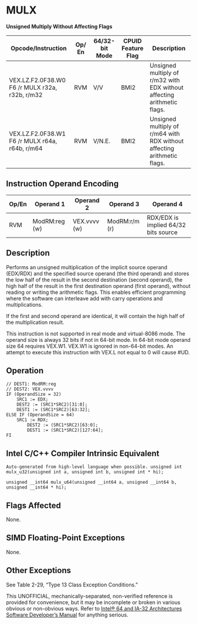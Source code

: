 # MULX

**Unsigned Multiply Without Affecting Flags**

| Opcode/Instruction                             | Op/ En | 64/32-bit Mode | CPUID Feature Flag | Description                                                             |
| ---------------------------------------------- | ------ | -------------- | ------------------ | ----------------------------------------------------------------------- |
| VEX.LZ.F2.0F38.W0 F6 /r MULX r32a, r32b, r/m32 | RVM    | V/V            | BMI2               | Unsigned multiply of r/m32 with EDX without affecting arithmetic flags. |
| VEX.LZ.F2.0F38.W1 F6 /r MULX r64a, r64b, r/m64 | RVM    | V/N.E.         | BMI2               | Unsigned multiply of r/m64 with RDX without affecting arithmetic flags. |

## Instruction Operand Encoding

| Op/En | Operand 1     | Operand 2    | Operand 3     | Operand 4                            |
| ----- | ------------- | ------------ | ------------- | ------------------------------------ |
| RVM   | ModRM:reg (w) | VEX.vvvv (w) | ModRM:r/m (r) | RDX/EDX is implied 64/32 bits source |

## Description

Performs an unsigned multiplication of the implicit source operand (EDX/RDX) and the specified source operand (the third operand) and stores the low half of the result in the second destination (second operand), the high half of the result in the first destination operand (first operand), without reading or writing the arithmetic flags. This enables efficient programming where the software can interleave add with carry operations and multiplications.

If the first and second operand are identical, it will contain the high half of the multiplication result.

This instruction is not supported in real mode and virtual-8086 mode. The operand size is always 32 bits if not in 64-bit mode. In 64-bit mode operand size 64 requires VEX.W1. VEX.W1 is ignored in non-64-bit modes. An attempt to execute this instruction with VEX.L not equal to 0 will cause #​​​UD.

## Operation

```
// DEST1: ModRM:reg
// DEST2: VEX.vvvv
IF (OperandSize = 32)
    SRC1 := EDX;
    DEST2 := (SRC1*SRC2)[31:0];
    DEST1 := (SRC1*SRC2)[63:32];
ELSE IF (OperandSize = 64)
    SRC1 := RDX;
        DEST2 := (SRC1*SRC2)[63:0];
        DEST1 := (SRC1*SRC2)[127:64];
FI

```

## Intel C/C++ Compiler Intrinsic Equivalent

```
Auto-generated from high-level language when possible. unsigned int mulx_u32(unsigned int a, unsigned int b, unsigned int * hi);

```

```
unsigned __int64 mulx_u64(unsigned __int64 a, unsigned __int64 b, unsigned __int64 * hi);

```

## Flags Affected

None.

## SIMD Floating-Point Exceptions

None.

## Other Exceptions

See Table 2-29, “Type 13 Class Exception Conditions.”

This UNOFFICIAL, mechanically-separated, non-verified reference is provided for convenience, but it may be
incomplete or broken in various obvious or non-obvious
ways. Refer to [Intel® 64 and IA-32 Architectures Software Developer’s Manual](https://software.intel.com/en-us/download/intel-64-and-ia-32-architectures-sdm-combined-volumes-1-2a-2b-2c-2d-3a-3b-3c-3d-and-4) for anything serious.
